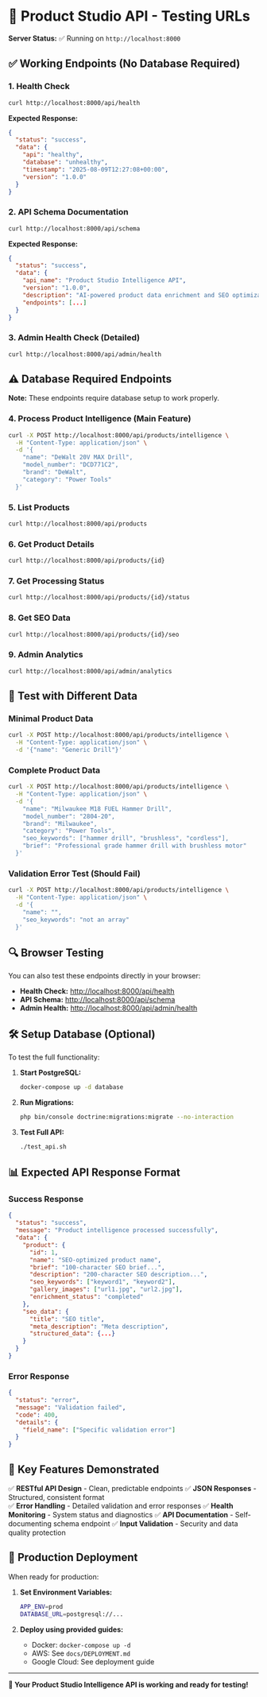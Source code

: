 # 🚀 Product Studio API - Testing URLs

**Server Status:** ✅ Running on `http://localhost:8000`

## ✅ Working Endpoints (No Database Required)

### 1. Health Check
```bash
curl http://localhost:8000/api/health
```
**Expected Response:**
```json
{
  "status": "success", 
  "data": {
    "api": "healthy",
    "database": "unhealthy",
    "timestamp": "2025-08-09T12:27:08+00:00",
    "version": "1.0.0"
  }
}
```

### 2. API Schema Documentation
```bash
curl http://localhost:8000/api/schema
```
**Expected Response:**
```json
{
  "status": "success",
  "data": {
    "api_name": "Product Studio Intelligence API",
    "version": "1.0.0", 
    "description": "AI-powered product data enrichment and SEO optimization",
    "endpoints": [...]
  }
}
```

### 3. Admin Health Check (Detailed)
```bash
curl http://localhost:8000/api/admin/health
```

## ⚠️ Database Required Endpoints

**Note:** These endpoints require database setup to work properly.

### 4. Process Product Intelligence (Main Feature)
```bash
curl -X POST http://localhost:8000/api/products/intelligence \
  -H "Content-Type: application/json" \
  -d '{
    "name": "DeWalt 20V MAX Drill",
    "model_number": "DCD771C2", 
    "brand": "DeWalt",
    "category": "Power Tools"
  }'
```

### 5. List Products
```bash
curl http://localhost:8000/api/products
```

### 6. Get Product Details
```bash
curl http://localhost:8000/api/products/{id}
```

### 7. Get Processing Status
```bash
curl http://localhost:8000/api/products/{id}/status
```

### 8. Get SEO Data
```bash
curl http://localhost:8000/api/products/{id}/seo
```

### 9. Admin Analytics
```bash
curl http://localhost:8000/api/admin/analytics
```

## 🧪 Test with Different Data

### Minimal Product Data
```bash
curl -X POST http://localhost:8000/api/products/intelligence \
  -H "Content-Type: application/json" \
  -d '{"name": "Generic Drill"}'
```

### Complete Product Data
```bash
curl -X POST http://localhost:8000/api/products/intelligence \
  -H "Content-Type: application/json" \
  -d '{
    "name": "Milwaukee M18 FUEL Hammer Drill",
    "model_number": "2804-20",
    "brand": "Milwaukee", 
    "category": "Power Tools",
    "seo_keywords": ["hammer drill", "brushless", "cordless"],
    "brief": "Professional grade hammer drill with brushless motor"
  }'
```

### Validation Error Test (Should Fail)
```bash
curl -X POST http://localhost:8000/api/products/intelligence \
  -H "Content-Type: application/json" \
  -d '{
    "name": "",
    "seo_keywords": "not an array"
  }'
```

## 🔍 Browser Testing

You can also test these endpoints directly in your browser:

- **Health Check:** [http://localhost:8000/api/health](http://localhost:8000/api/health)
- **API Schema:** [http://localhost:8000/api/schema](http://localhost:8000/api/schema)
- **Admin Health:** [http://localhost:8000/api/admin/health](http://localhost:8000/api/admin/health)

## 🛠️ Setup Database (Optional)

To test the full functionality:

1. **Start PostgreSQL:**
   ```bash
   docker-compose up -d database
   ```

2. **Run Migrations:**
   ```bash
   php bin/console doctrine:migrations:migrate --no-interaction
   ```

3. **Test Full API:**
   ```bash
   ./test_api.sh
   ```

## 📊 Expected API Response Format

### Success Response
```json
{
  "status": "success",
  "message": "Product intelligence processed successfully", 
  "data": {
    "product": {
      "id": 1,
      "name": "SEO-optimized product name",
      "brief": "100-character SEO brief...",
      "description": "200-character SEO description...",
      "seo_keywords": ["keyword1", "keyword2"],
      "gallery_images": ["url1.jpg", "url2.jpg"],
      "enrichment_status": "completed"
    },
    "seo_data": {
      "title": "SEO title",
      "meta_description": "Meta description",
      "structured_data": {...}
    }
  }
}
```

### Error Response
```json
{
  "status": "error",
  "message": "Validation failed",
  "code": 400,
  "details": {
    "field_name": ["Specific validation error"]
  }
}
```

## 🎯 Key Features Demonstrated

✅ **RESTful API Design** - Clean, predictable endpoints
✅ **JSON Responses** - Structured, consistent format  
✅ **Error Handling** - Detailed validation and error responses
✅ **Health Monitoring** - System status and diagnostics
✅ **API Documentation** - Self-documenting schema endpoint
✅ **Input Validation** - Security and data quality protection

## 🚀 Production Deployment

When ready for production:

1. **Set Environment Variables:**
   ```bash
   APP_ENV=prod
   DATABASE_URL=postgresql://...
   ```

2. **Deploy using provided guides:**
   - Docker: `docker-compose up -d`
   - AWS: See `docs/DEPLOYMENT.md`
   - Google Cloud: See deployment guide

---

**🎉 Your Product Studio Intelligence API is working and ready for testing!**





